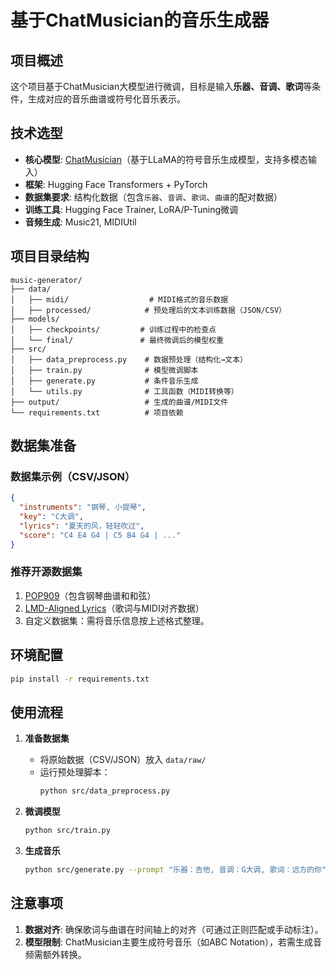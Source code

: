 # 基于ChatMusician的音乐生成器

## 项目概述

这个项目基于ChatMusician大模型进行微调，目标是输入**乐器、音调、歌词**等条件，生成对应的音乐曲谱或符号化音乐表示。

## 技术选型

- **核心模型**: [ChatMusician](https://huggingface.co/m-a-p/ChatMusician)（基于LLaMA的符号音乐生成模型，支持多模态输入）
- **框架**: Hugging Face Transformers + PyTorch
- **数据集要求**: 结构化数据（包含`乐器`、`音调`、`歌词`、`曲谱`的配对数据）
- **训练工具**: Hugging Face Trainer, LoRA/P-Tuning微调
- **音频生成**: Music21, MIDIUtil

## 项目目录结构

```
music-generator/
├── data/
│   ├── midi/                  # MIDI格式的音乐数据
│   ├── processed/            # 预处理后的文本训练数据（JSON/CSV）
├── models/
│   ├── checkpoints/         # 训练过程中的检查点
│   └── final/               # 最终微调后的模型权重
├── src/
│   ├── data_preprocess.py    # 数据预处理（结构化→文本）
│   ├── train.py              # 模型微调脚本
│   ├── generate.py           # 条件音乐生成
│   └── utils.py              # 工具函数（MIDI转换等）
├── output/                   # 生成的曲谱/MIDI文件
└── requirements.txt          # 项目依赖
```

## 数据集准备

### 数据集示例（CSV/JSON）

```json
{
  "instruments": "钢琴, 小提琴",
  "key": "C大调",
  "lyrics": "夏天的风，轻轻吹过",
  "score": "C4 E4 G4 | C5 B4 G4 | ..."
}
```

### 推荐开源数据集

1. [POP909](https://github.com/music-x-lab/POP909-Dataset)（包含钢琴曲谱和和弦）
2. [LMD-Aligned Lyrics](https://colinraffel.com/projects/lmd/)（歌词与MIDI对齐数据）
3. 自定义数据集：需将音乐信息按上述格式整理。

## 环境配置

```bash
pip install -r requirements.txt
```

## 使用流程

1. **准备数据集**
   - 将原始数据（CSV/JSON）放入 `data/raw/`
   - 运行预处理脚本：
     ```bash
     python src/data_preprocess.py
     ```

2. **微调模型**
   ```bash
   python src/train.py
   ```

3. **生成音乐**
   ```bash
   python src/generate.py --prompt "乐器：吉他, 音调：G大调, 歌词：远方的你" --output output/demo.mid
   ```

## 注意事项

1. **数据对齐**: 确保歌词与曲谱在时间轴上的对齐（可通过正则匹配或手动标注）。
2. **模型限制**: ChatMusician主要生成符号音乐（如ABC Notation），若需生成音频需额外转换。